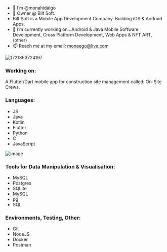 - 👋 I’m @monahidalgo
- 👀 Owner @ Bilt Soft.
- Bilt Soft is a Mobile App Development Company. Building iOS & Android Apps.
- 🌱 I’m currently working on...Android & Java Mobile Software Development, Cross Platform Development, Web Apps & NFT ART, (other)
- 📫 Reach me at my email: monaego@live.com

![1721863724197](https://github.com/user-attachments/assets/82334cbe-7bee-4c82-8007-25142e1e7323)


### Working on:
A Flutter/Dart mobile app for construction site management called: On-Site Crews.

### Languages:
- JS
- Java
- Kotlin
- Flutter
- Python
- C
- JavaScript

![image](https://github.com/user-attachments/assets/54beb9cd-999d-4de1-b377-3143c5c0d3b2)



### Tools for Data Manipulation & Visualisation:
- MySQL
- Postgres
- SQLite
- MySQL
- pg
- SQL

### Environments, Testing, Other:
- Git
- NodeJS
- Docker
- Postman




<!---
monahidalgo/monahidalgo is a ✨ special ✨ repository because its `README.md` (this file) appears on your GitHub profile.
You can click the Preview link to take a look at your changes.
--->
